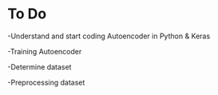 # To Do
-Understand and start coding Autoencoder in Python & Keras

  -Training Autoencoder

-Determine dataset

  -Preprocessing dataset
